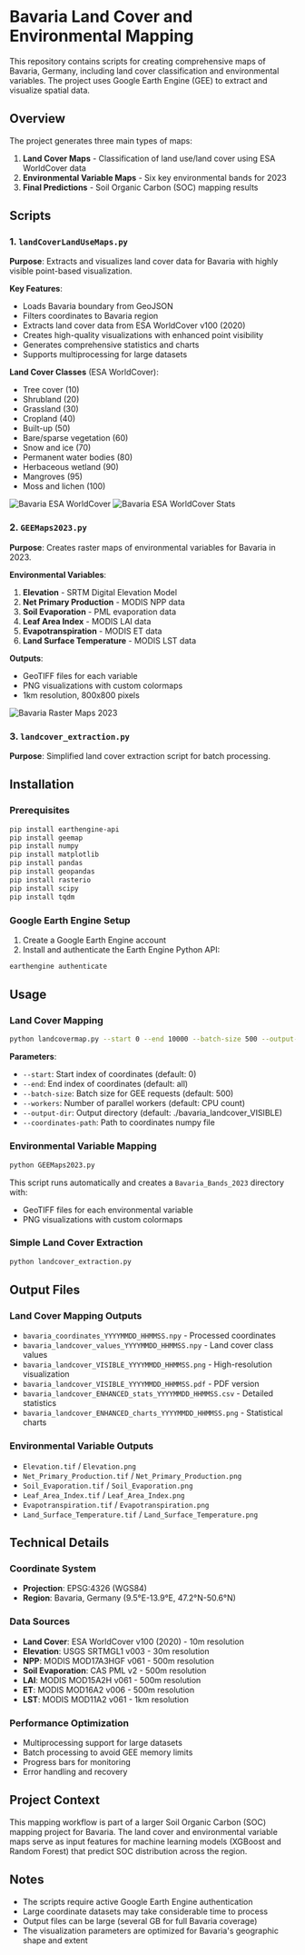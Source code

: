 # Bavaria Land Cover and Environmental Mapping

This repository contains scripts for creating comprehensive maps of Bavaria, Germany, including land cover classification and environmental variables. The project uses Google Earth Engine (GEE) to extract and visualize spatial data.

## Overview

The project generates three main types of maps:

1. **Land Cover Maps** - Classification of land use/land cover using ESA WorldCover data
2. **Environmental Variable Maps** - Six key environmental bands for 2023
3. **Final Predictions** - Soil Organic Carbon (SOC) mapping results

## Scripts

### 1. ```landCoverLandUseMaps.py```
**Purpose**: Extracts and visualizes land cover data for Bavaria with highly visible point-based visualization.

**Key Features**:
- Loads Bavaria boundary from GeoJSON
- Filters coordinates to Bavaria region
- Extracts land cover data from ESA WorldCover v100 (2020)
- Creates high-quality visualizations with enhanced point visibility
- Generates comprehensive statistics and charts
- Supports multiprocessing for large datasets

**Land Cover Classes** (ESA WorldCover):
- Tree cover (10)
- Shrubland (20) 
- Grassland (30)
- Cropland (40)
- Built-up (50)
- Bare/sparse vegetation (60)
- Snow and ice (70)
- Permanent water bodies (80)
- Herbaceous wetland (90)
- Mangroves (95)
- Moss and lichen (100)

![Bavaria ESA WorldCover](Bavaria_landcover_Maps/bavaria_landcover_VISIBLE_20250601_142235.png)
![Bavaria ESA WorldCover Stats](Bavaria_landcover_Maps/bavaria_landcover_ENHANCED_charts_20250601_142235.png)


### 2. ```GEEMaps2023.py```
**Purpose**: Creates raster maps of environmental variables for Bavaria in 2023.

**Environmental Variables**:
1. **Elevation** - SRTM Digital Elevation Model
2. **Net Primary Production** - MODIS NPP data
3. **Soil Evaporation** - PML evaporation data
4. **Leaf Area Index** - MODIS LAI data
5. **Evapotranspiration** - MODIS ET data
6. **Land Surface Temperature** - MODIS LST data

**Outputs**:
- GeoTIFF files for each variable
- PNG visualizations with custom colormaps
- 1km resolution, 800x800 pixels

![Bavaria Raster Maps 2023](Bavaria_EO_Maps_2023/Bavaria_All_Variables_2023.png)


### 3. ```landcover_extraction.py```
**Purpose**: Simplified land cover extraction script for batch processing.

## Installation

### Prerequisites
```bash
pip install earthengine-api
pip install geemap
pip install numpy
pip install matplotlib
pip install pandas
pip install geopandas
pip install rasterio
pip install scipy
pip install tqdm
```

### Google Earth Engine Setup
1. Create a Google Earth Engine account
2. Install and authenticate the Earth Engine Python API:
```bash
earthengine authenticate
```

## Usage

### Land Cover Mapping
```bash
python landcovermap.py --start 0 --end 10000 --batch-size 500 --output-dir ./bavaria_landcover_results
```

**Parameters**:
- ```--start```: Start index of coordinates (default: 0)
- ```--end```: End index of coordinates (default: all)
- ```--batch-size```: Batch size for GEE requests (default: 500)
- ```--workers```: Number of parallel workers (default: CPU count)
- ```--output-dir```: Output directory (default: ./bavaria_landcover_VISIBLE)
- ```--coordinates-path```: Path to coordinates numpy file

### Environmental Variable Mapping
```bash
python GEEMaps2023.py
```

This script runs automatically and creates a ```Bavaria_Bands_2023``` directory with:
- GeoTIFF files for each environmental variable
- PNG visualizations with custom colormaps

### Simple Land Cover Extraction
```bash
python landcover_extraction.py
```

## Output Files

### Land Cover Mapping Outputs
- ```bavaria_coordinates_YYYYMMDD_HHMMSS.npy``` - Processed coordinates
- ```bavaria_landcover_values_YYYYMMDD_HHMMSS.npy``` - Land cover class values
- ```bavaria_landcover_VISIBLE_YYYYMMDD_HHMMSS.png``` - High-resolution visualization
- ```bavaria_landcover_VISIBLE_YYYYMMDD_HHMMSS.pdf``` - PDF version
- ```bavaria_landcover_ENHANCED_stats_YYYYMMDD_HHMMSS.csv``` - Detailed statistics
- ```bavaria_landcover_ENHANCED_charts_YYYYMMDD_HHMMSS.png``` - Statistical charts

### Environmental Variable Outputs
- ```Elevation.tif``` / ```Elevation.png```
- ```Net_Primary_Production.tif``` / ```Net_Primary_Production.png```
- ```Soil_Evaporation.tif``` / ```Soil_Evaporation.png```
- ```Leaf_Area_Index.tif``` / ```Leaf_Area_Index.png```
- ```Evapotranspiration.tif``` / ```Evapotranspiration.png```
- ```Land_Surface_Temperature.tif``` / ```Land_Surface_Temperature.png```

## Technical Details

### Coordinate System
- **Projection**: EPSG:4326 (WGS84)
- **Region**: Bavaria, Germany (9.5°E-13.9°E, 47.2°N-50.6°N)

### Data Sources
- **Land Cover**: ESA WorldCover v100 (2020) - 10m resolution
- **Elevation**: USGS SRTMGL1 v003 - 30m resolution
- **NPP**: MODIS MOD17A3HGF v061 - 500m resolution
- **Soil Evaporation**: CAS PML v2 - 500m resolution
- **LAI**: MODIS MOD15A2H v061 - 500m resolution
- **ET**: MODIS MOD16A2 v006 - 500m resolution
- **LST**: MODIS MOD11A2 v061 - 1km resolution

### Performance Optimization
- Multiprocessing support for large datasets
- Batch processing to avoid GEE memory limits
- Progress bars for monitoring
- Error handling and recovery

## Project Context

This mapping workflow is part of a larger Soil Organic Carbon (SOC) mapping project for Bavaria. The land cover and environmental variable maps serve as input features for machine learning models (XGBoost and Random Forest) that predict SOC distribution across the region.

## Notes

- The scripts require active Google Earth Engine authentication
- Large coordinate datasets may take considerable time to process
- Output files can be large (several GB for full Bavaria coverage)
- The visualization parameters are optimized for Bavaria's geographic shape and extent

